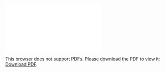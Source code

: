 <object data="christ-in-song/CIS1908pdfs/122.pdf" type="application/pdf" width="100%" height="1024px">
    <embed src="christ-in-song/CIS1908pdfs/122.pdf">
        <p>This browser does not support PDFs. Please download the PDF to view it: <a href="christ-in-song/CIS1908pdfs/122.pdf">Download PDF</a>.</p>
    </embed>
</object>
